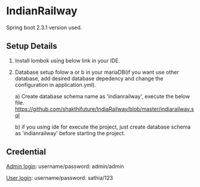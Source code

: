 # IndianRailway

Spring boot 2.3.1 version used.

## Setup Details
1. Install lombok using below link in your IDE.
2. Database setup folow a or b in your mariaDB(if you want use other database, add desired database depedency and change the configuration in application.yml).

    a) Create database schema name as 'indianrailway', execute the below file.
    https://github.com/shakthifuture/IndiaRailway/blob/master/indiarailway.sql

    b) if you using ide for execute the project, just create database schema as 'indianrailway' before starting the project.
    
## Credential

<ins>Admin login</ins>:
  username/password: admin/admin

<ins>User login</ins>:
  username/password: sathia/123
